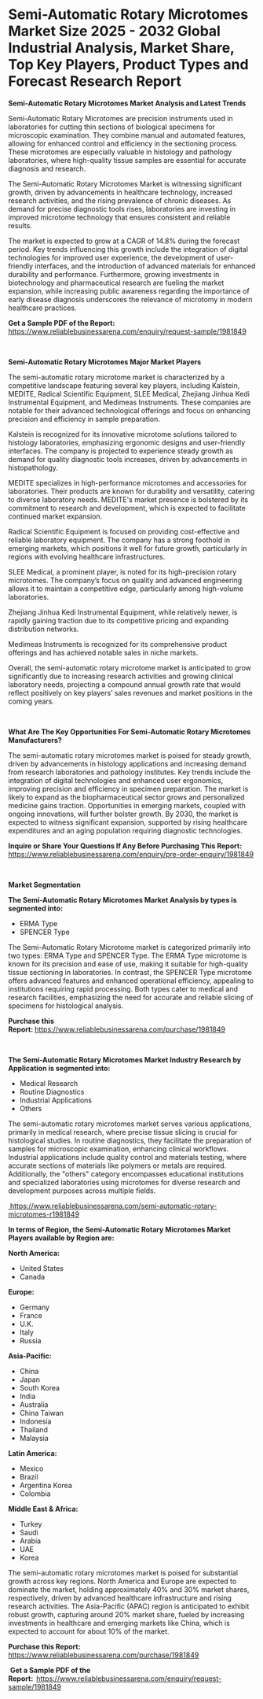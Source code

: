 <p><h1>Semi-Automatic Rotary Microtomes Market Size 2025 - 2032 Global Industrial Analysis, Market Share, Top Key Players, Product Types and Forecast Research Report</h1></p><p><strong>Semi-Automatic Rotary Microtomes Market Analysis and Latest Trends</strong></p>
<p><p>Semi-Automatic Rotary Microtomes are precision instruments used in laboratories for cutting thin sections of biological specimens for microscopic examination. They combine manual and automated features, allowing for enhanced control and efficiency in the sectioning process. These microtomes are especially valuable in histology and pathology laboratories, where high-quality tissue samples are essential for accurate diagnosis and research.</p><p>The Semi-Automatic Rotary Microtomes Market is witnessing significant growth, driven by advancements in healthcare technology, increased research activities, and the rising prevalence of chronic diseases. As demand for precise diagnostic tools rises, laboratories are investing in improved microtome technology that ensures consistent and reliable results.</p><p>The market is expected to grow at a CAGR of 14.8% during the forecast period. Key trends influencing this growth include the integration of digital technologies for improved user experience, the development of user-friendly interfaces, and the introduction of advanced materials for enhanced durability and performance. Furthermore, growing investments in biotechnology and pharmaceutical research are fueling the market expansion, while increasing public awareness regarding the importance of early disease diagnosis underscores the relevance of microtomy in modern healthcare practices.</p></p>
<p><strong>Get a Sample PDF of the Report:&nbsp;</strong> <a href="https://www.reliablebusinessarena.com/enquiry/request-sample/1981849?utm_campaign=3593&utm_medium=2&utm_source=Github&utm_content=ia&utm_term=12042025&utm_id=semi-automatic-rotary-microtomes">https://www.reliablebusinessarena.com/enquiry/request-sample/1981849</a></p>
<p>&nbsp;</p>
<p><strong>Semi-Automatic Rotary Microtomes Major Market Players</strong></p>
<p><p>The semi-automatic rotary microtome market is characterized by a competitive landscape featuring several key players, including Kalstein, MEDITE, Radical Scientific Equipment, SLEE Medical, Zhejiang Jinhua Kedi Instrumental Equipment, and Medimeas Instruments. These companies are notable for their advanced technological offerings and focus on enhancing precision and efficiency in sample preparation.</p><p>Kalstein is recognized for its innovative microtome solutions tailored to histology laboratories, emphasizing ergonomic designs and user-friendly interfaces. The company is projected to experience steady growth as demand for quality diagnostic tools increases, driven by advancements in histopathology.</p><p>MEDITE specializes in high-performance microtomes and accessories for laboratories. Their products are known for durability and versatility, catering to diverse laboratory needs. MEDITE's market presence is bolstered by its commitment to research and development, which is expected to facilitate continued market expansion.</p><p>Radical Scientific Equipment is focused on providing cost-effective and reliable laboratory equipment. The company has a strong foothold in emerging markets, which positions it well for future growth, particularly in regions with evolving healthcare infrastructures.</p><p>SLEE Medical, a prominent player, is noted for its high-precision rotary microtomes. The company’s focus on quality and advanced engineering allows it to maintain a competitive edge, particularly among high-volume laboratories.</p><p>Zhejiang Jinhua Kedi Instrumental Equipment, while relatively newer, is rapidly gaining traction due to its competitive pricing and expanding distribution networks.</p><p>Medimeas Instruments is recognized for its comprehensive product offerings and has achieved notable sales in niche markets.</p><p>Overall, the semi-automatic rotary microtome market is anticipated to grow significantly due to increasing research activities and growing clinical laboratory needs, projecting a compound annual growth rate that would reflect positively on key players’ sales revenues and market positions in the coming years.</p></p>
<p>&nbsp;</p>
<p><strong>What Are The Key Opportunities For Semi-Automatic Rotary Microtomes Manufacturers?</strong></p>
<p><p>The semi-automatic rotary microtomes market is poised for steady growth, driven by advancements in histology applications and increasing demand from research laboratories and pathology institutes. Key trends include the integration of digital technologies and enhanced user ergonomics, improving precision and efficiency in specimen preparation. The market is likely to expand as the biopharmaceutical sector grows and personalized medicine gains traction. Opportunities in emerging markets, coupled with ongoing innovations, will further bolster growth. By 2030, the market is expected to witness significant expansion, supported by rising healthcare expenditures and an aging population requiring diagnostic technologies.</p></p>
<p><strong>Inquire or Share Your Questions If Any Before Purchasing This Report:</strong> <a href="https://www.reliablebusinessarena.com/enquiry/pre-order-enquiry/1981849?utm_campaign=3593&utm_medium=2&utm_source=Github&utm_content=ia&utm_term=12042025&utm_id=semi-automatic-rotary-microtomes">https://www.reliablebusinessarena.com/enquiry/pre-order-enquiry/1981849</a></p>
<p>&nbsp;</p>
<p><strong>Market Segmentation</strong></p>
<p><strong>The Semi-Automatic Rotary Microtomes Market Analysis by types is segmented into:</strong></p>
<p><ul><li>ERMA Type</li><li>SPENCER Type</li></ul></p>
<p><p>The Semi-Automatic Rotary Microtome market is categorized primarily into two types: ERMA Type and SPENCER Type. The ERMA Type microtome is known for its precision and ease of use, making it suitable for high-quality tissue sectioning in laboratories. In contrast, the SPENCER Type microtome offers advanced features and enhanced operational efficiency, appealing to institutions requiring rapid processing. Both types cater to medical and research facilities, emphasizing the need for accurate and reliable slicing of specimens for histological analysis.</p></p>
<p><strong>Purchase this Report:&nbsp;</strong><a href="https://www.reliablebusinessarena.com/purchase/1981849?utm_campaign=3593&utm_medium=2&utm_source=Github&utm_content=ia&utm_term=12042025&utm_id=semi-automatic-rotary-microtomes">https://www.reliablebusinessarena.com/purchase/1981849</a></p>
<p>&nbsp;</p>
<p><strong>The Semi-Automatic Rotary Microtomes Market Industry Research by Application is segmented into:</strong></p>
<p><ul><li>Medical Research</li><li>Routine Diagnostics</li><li>Industrial Applications</li><li>Others</li></ul></p>
<p><p>The semi-automatic rotary microtomes market serves various applications, primarily in medical research, where precise tissue slicing is crucial for histological studies. In routine diagnostics, they facilitate the preparation of samples for microscopic examination, enhancing clinical workflows. Industrial applications include quality control and materials testing, where accurate sections of materials like polymers or metals are required. Additionally, the "others" category encompasses educational institutions and specialized laboratories using microtomes for diverse research and development purposes across multiple fields.</p></p>
<p><a href="https://www.reliablebusinessarena.com/semi-automatic-rotary-microtomes-r1981849?utm_campaign=3593&utm_medium=2&utm_source=Github&utm_content=ia&utm_term=12042025&utm_id=semi-automatic-rotary-microtomes">&nbsp;https://www.reliablebusinessarena.com/semi-automatic-rotary-microtomes-r1981849</a></p>
<p><strong>In terms of Region, the Semi-Automatic Rotary Microtomes Market Players available by Region are:</strong></p>
<p>
    <p> <strong> North America: </strong>
        <ul>
            <li>United States</li>
            <li>Canada</li>
        </ul>
        </p> 
    <p> <strong> Europe: </strong>
        <ul>
            <li>Germany</li>
            <li>France</li>
            <li>U.K.</li>
            <li>Italy</li>
            <li>Russia</li>
        </ul>
        </p> 
    <p> <strong> Asia-Pacific: </strong>
        <ul>
            <li>China</li>
            <li>Japan</li>
            <li>South Korea</li>
            <li>India</li>
            <li>Australia</li>
            <li>China Taiwan</li>
            <li>Indonesia</li>
            <li>Thailand</li>
            <li>Malaysia</li>
        </ul>
        </p> 
    <p> <strong> Latin America: </strong>
        <ul>
            <li>Mexico</li>
            <li>Brazil</li>
            <li>Argentina Korea</li>
            <li>Colombia</li>
        </ul>
        </p> 
    <p> <strong> Middle East & Africa: </strong>
        <ul>
            <li>Turkey</li>
            <li>Saudi</li>
            <li>Arabia</li>
            <li>UAE</li>
            <li>Korea</li>
        </ul>
    </p>
    </p>
<p><p>The semi-automatic rotary microtomes market is poised for substantial growth across key regions. North America and Europe are expected to dominate the market, holding approximately 40% and 30% market shares, respectively, driven by advanced healthcare infrastructure and rising research activities. The Asia-Pacific (APAC) region is anticipated to exhibit robust growth, capturing around 20% market share, fueled by increasing investments in healthcare and emerging markets like China, which is expected to account for about 10% of the market.</p></p>
<p><strong>Purchase this Report: </strong><a href="https://www.reliablebusinessarena.com/purchase/1981849?utm_campaign=3593&utm_medium=2&utm_source=Github&utm_content=ia&utm_term=12042025&utm_id=semi-automatic-rotary-microtomes">https://www.reliablebusinessarena.com/purchase/1981849</a></p>
<p>&nbsp;<strong>Get a Sample PDF of the Report:&nbsp;&nbsp;</strong><a href="https://www.reliablebusinessarena.com/enquiry/request-sample/1981849?utm_campaign=3593&utm_medium=2&utm_source=Github&utm_content=ia&utm_term=12042025&utm_id=semi-automatic-rotary-microtomes">https://www.reliablebusinessarena.com/enquiry/request-sample/1981849</a></p>
<p><strong></strong></p>
<p><p></p><p></p><p></p></p>